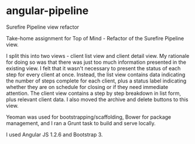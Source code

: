 angular-pipeline
================

Surefire Pipeline view refactor

Take-home assignment for Top of Mind - Refactor of the Surefire Pipeline view.

I split this into two views - client list view and client detail view. My rationale for doing so was that there was just too much information presented in the existing view. I felt that it wasn't necessary to present the status of each step for every client at once. Instead, the list view contains data indicating the number of steps complete for each client, plus a status label indicating whether they are on schedule for closing or if they need immediate attention. The client view contains a step by step breakdown in list form, plus relevant client data. I also moved the archive and delete buttons to this view.

Yeoman was used for bootstrapping/scaffolding, Bower for package management, and I ran a Grunt task to build and serve locally.

I used Angular JS 1.2.6 and Bootstrap 3.
